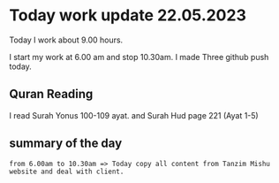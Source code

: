 # Today work update 22.05.2023

Today I work about 9.00 hours.

I start my work at 6.00 am and stop 10.30am.
I made Three github push today.

## Quran Reading

I read Surah Yonus 100-109 ayat. and Surah Hud page 221 (Ayat 1-5)

## summary of the day

    from 6.00am to 10.30am => Today copy all content from Tanzim Mishu website and deal with client.
